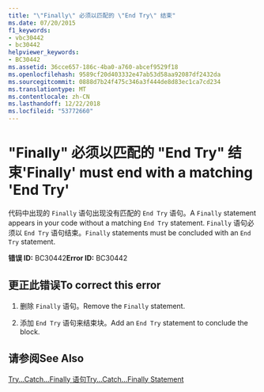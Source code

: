 ```yaml
---
title: "\"Finally\" 必须以匹配的 \"End Try\" 结束"
ms.date: 07/20/2015
f1_keywords:
- vbc30442
- bc30442
helpviewer_keywords:
- BC30442
ms.assetid: 36cce657-186c-4ba0-a760-abcef9529f18
ms.openlocfilehash: 9589cf20d403332e47ab53d58aa92087df2432da
ms.sourcegitcommit: 0888d7b24f475c346a3f444de8d83ec1ca7cd234
ms.translationtype: MT
ms.contentlocale: zh-CN
ms.lasthandoff: 12/22/2018
ms.locfileid: "53772660"
---
```

# <a name="finally-must-end-with-a-matching-end-try"></a><span data-ttu-id="a4978-102">"Finally" 必须以匹配的 "End Try" 结束</span><span class="sxs-lookup"><span data-stu-id="a4978-102">'Finally' must end with a matching 'End Try'</span></span>
<span data-ttu-id="a4978-103">代码中出现的 `Finally` 语句出现没有匹配的 `End Try` 语句。</span><span class="sxs-lookup"><span data-stu-id="a4978-103">A `Finally` statement appears in your code without a matching `End Try` statement.</span></span> <span data-ttu-id="a4978-104">`Finally` 语句必须以 `End Try` 语句结束。</span><span class="sxs-lookup"><span data-stu-id="a4978-104">`Finally` statements must be concluded with an `End Try` statement.</span></span>  
  
 <span data-ttu-id="a4978-105">**错误 ID:** BC30442</span><span class="sxs-lookup"><span data-stu-id="a4978-105">**Error ID:** BC30442</span></span>  
  
## <a name="to-correct-this-error"></a><span data-ttu-id="a4978-106">更正此错误</span><span class="sxs-lookup"><span data-stu-id="a4978-106">To correct this error</span></span>  
  
1.  <span data-ttu-id="a4978-107">删除 `Finally` 语句。</span><span class="sxs-lookup"><span data-stu-id="a4978-107">Remove the `Finally` statement.</span></span>  
  
2.  <span data-ttu-id="a4978-108">添加 `End Try` 语句来结束块。</span><span class="sxs-lookup"><span data-stu-id="a4978-108">Add an `End Try` statement to conclude the block.</span></span>  
  
## <a name="see-also"></a><span data-ttu-id="a4978-109">请参阅</span><span class="sxs-lookup"><span data-stu-id="a4978-109">See Also</span></span>  
 [<span data-ttu-id="a4978-110">Try...Catch...Finally 语句</span><span class="sxs-lookup"><span data-stu-id="a4978-110">Try...Catch...Finally Statement</span></span>](../../visual-basic/language-reference/statements/try-catch-finally-statement.md)  
 
